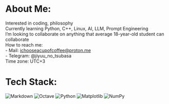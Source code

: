 # About Me:
Interested in coding, philosophy<br>Currently learning Python, C++, Linux, AI, LLM, Prompt Engineering<br>I’m looking to collaborate on anything that average 18-year-old student can collaborate<br>How to reach me:<br>    - Mail: ichooseacupofcoffee@proton.me<br>    - Telegram: @jiyuu_no_tsubasa<br> Time zone: UTC+3<br><!-- Pronouns: He/Him<br>Fun fact: I don't drink alcohol or do drugs. I like my suffering RAW. Thanks. -->


# Tech Stack:
![Markdown](https://img.shields.io/badge/markdown-%23000000.svg?style=for-the-badge&logo=markdown&logoColor=white) ![Octave](https://img.shields.io/badge/OCTAVE-darkblue?style=for-the-badge&logo=octave&logoColor=fcd683) ![Python](https://img.shields.io/badge/python-3670A0?style=for-the-badge&logo=python&logoColor=ffdd54) ![Matplotlib](https://img.shields.io/badge/Matplotlib-%23ffffff.svg?style=for-the-badge&logo=Matplotlib&logoColor=black) ![NumPy](https://img.shields.io/badge/numpy-%23013243.svg?style=for-the-badge&logo=numpy&logoColor=white)
<!--
# 📊 GitHub Stats:
![](https://github-readme-stats.vercel.app/api?username=Monty-Bounty&theme=default&hide_border=true&include_all_commits=false&count_private=false)<br/>
![](https://nirzak-streak-stats.vercel.app/?user=Monty-Bounty&theme=default&hide_border=true)<br/>
![](https://github-readme-stats.vercel.app/api/top-langs/?username=Monty-Bounty&theme=default&hide_border=true&include_all_commits=false&count_private=false&layout=compact)
-->
